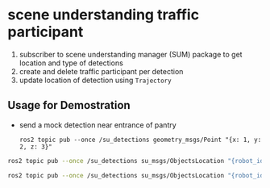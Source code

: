 # scene understanding traffic participant

1. subscriber to scene understanding manager (SUM) package to get location and type of detections
2. create and delete traffic participant per detection
3. update location of detection using `Trajectory` 

## Usage for Demostration

* send a mock detection near entrance of pantry
  
  `ros2 topic pub --once /su_detections geometry_msgs/Point "{x: 1, y: 2, z: 3}"`

```bash
ros2 topic pub --once /su_detections su_msgs/ObjectsLocation "{robot_id: 'ROBOT_123', objects:[{object_class: 'cone', object_locations: [{center:[16.4, -6.89, -0.01], dimensions:[10,10,10], yaw: 0.0}]}]}"
```

```bash
ros2 topic pub --once /su_detections su_msgs/ObjectsLocation "{robot_id: 'ROBOT_123', objects:[{object_class: 'cone', object_locations: [{center:[14.0, -4.0, -0.01], dimensions:[10,10,10], yaw: 0.0}]}]}"
```



